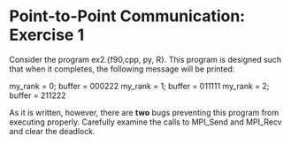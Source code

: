 # Point-to-Point Communication: Exercise 1

Consider the program ex2.{f90,cpp, py, R}.  This program is designed such that when it completes, the following message will be printed:

my_rank = 0; buffer = 000222
my_rank = 1; buffer = 011111
my_rank = 2; buffer = 211222

As it is written, however, there are **two** bugs preventing this program from executing properly.  Carefully examine the calls to MPI_Send and MPI_Recv and clear the deadlock.



